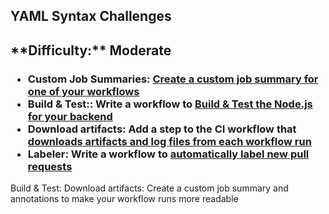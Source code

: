 ## YAML Syntax Challenges

<h2> **Difficulty:** Moderate </h2>

<h3>

- **Custom Job Summaries:** [Create a custom job summary for one of your workflows](https://github.blog/2022-05-09-supercharging-github-actions-with-job-summaries/)
- **Build & Test::**  Write a workflow to [Build & Test the Node.js for your backend](https://docs.github.com/en/actions/automating-builds-and-tests/building-and-testing-nodejs)
- **Download artifacts:** Add a step to the CI workflow that [downloads artifacts and log files from each workflow run](https://docs.github.com/en/actions/managing-workflow-runs/downloading-workflow-artifacts)
- **Labeler:** Write a workflow to [automatically label new pull requests](https://github.com/marketplace/actions/labeler)
</h3>

Build & Test:
Download artifacts: 
 Create a custom job summary and annotations to make your workflow runs more readable
